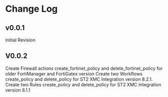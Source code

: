 # Change Log

## v0.0.1

Initial Revision

##  V0.0.2

Create Firewall actions create_fortinet_policy and delete_fortinet_policy for older FortiManager and FortiGates version
Create two Workflows create_policy and delete_policy for ST2 XMC Integration version 8.2.1.
Create two Rules create_policy and delete_policy for ST2 XMC Integration version 8.1.1
